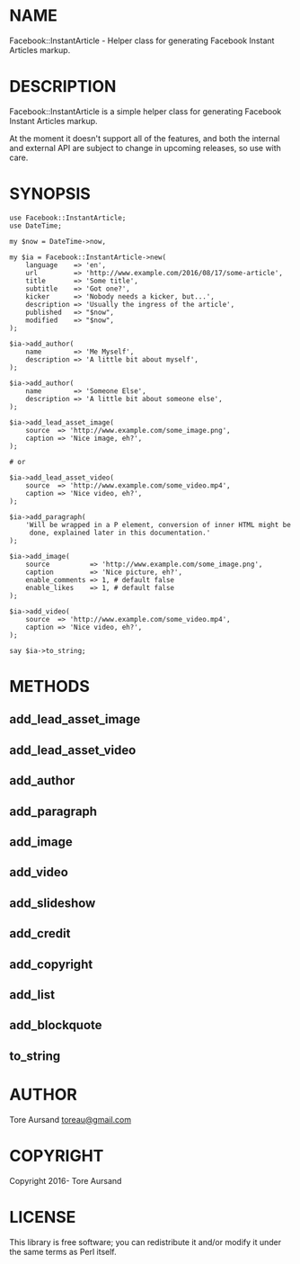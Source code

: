 # NAME

Facebook::InstantArticle - Helper class for generating Facebook Instant Articles
markup.

# DESCRIPTION

Facebook::InstantArticle is a simple helper class for generating Facebook
Instant Articles markup.

At the moment it doesn't support all of the features, and both the internal and
external API are subject to change in upcoming releases, so use with care.

# SYNOPSIS

    use Facebook::InstantArticle;
    use DateTime;

    my $now = DateTime->now,

    my $ia = Facebook::InstantArticle->new(
        language    => 'en',
        url         => 'http://www.example.com/2016/08/17/some-article',
        title       => 'Some title',
        subtitle    => 'Got one?',
        kicker      => 'Nobody needs a kicker, but...',
        description => 'Usually the ingress of the article',
        published   => "$now",
        modified    => "$now",
    );

    $ia->add_author(
        name        => 'Me Myself',
        description => 'A little bit about myself',
    );

    $ia->add_author(
        name        => 'Someone Else',
        description => 'A little bit about someone else',
    );

    $ia->add_lead_asset_image(
        source  => 'http://www.example.com/some_image.png',
        caption => 'Nice image, eh?',
    );

    # or

    $ia->add_lead_asset_video(
        source  => 'http://www.example.com/some_video.mp4',
        caption => 'Nice video, eh?',
    );

    $ia->add_paragraph(
        'Will be wrapped in a P element, conversion of inner HTML might be
         done, explained later in this documentation.'
    );

    $ia->add_image(
        source          => 'http://www.example.com/some_image.png',
        caption         => 'Nice picture, eh?',
        enable_comments => 1, # default false
        enable_likes    => 1, # default false
    );

    $ia->add_video(
        source  => 'http://www.example.com/some_video.mp4',
        caption => 'Nice video, eh?',
    );

    say $ia->to_string;

# METHODS

## add\_lead\_asset\_image

## add\_lead\_asset\_video

## add\_author

## add\_paragraph

## add\_image

## add\_video

## add\_slideshow

## add\_credit

## add\_copyright

## add\_list

## add\_blockquote

## to\_string

# AUTHOR

Tore Aursand <toreau@gmail.com>

# COPYRIGHT

Copyright 2016- Tore Aursand

# LICENSE

This library is free software; you can redistribute it and/or modify
it under the same terms as Perl itself.
